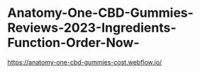 # Anatomy-One-CBD-Gummies-Reviews-2023-Ingredients-Function-Order-Now-
https://anatomy-one-cbd-gummies-cost.webflow.io/
